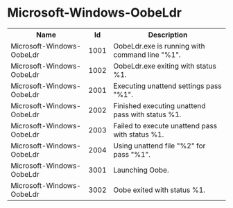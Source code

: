 # Microsoft-Windows-OobeLdr

<table>
<colgroup><col/><col/><col/></colgroup>
<tr><th>Name</th><th>Id</th><th>Description</th></tr>
<tr><td>Microsoft-Windows-OobeLdr</td><td>1001</td><td>OobeLdr.exe is running with command line &quot;%1&quot;.</td></tr>
<tr><td>Microsoft-Windows-OobeLdr</td><td>1002</td><td>OobeLdr.exe exiting with status %1.</td></tr>
<tr><td>Microsoft-Windows-OobeLdr</td><td>2001</td><td>Executing unattend settings pass &quot;%1&quot;.</td></tr>
<tr><td>Microsoft-Windows-OobeLdr</td><td>2002</td><td>Finished executing unattend pass with status %1.</td></tr>
<tr><td>Microsoft-Windows-OobeLdr</td><td>2003</td><td>Failed to execute unattend pass with status %1.</td></tr>
<tr><td>Microsoft-Windows-OobeLdr</td><td>2004</td><td>Using unattend file &quot;%2&quot; for pass &quot;%1&quot;.</td></tr>
<tr><td>Microsoft-Windows-OobeLdr</td><td>3001</td><td>Launching Oobe.</td></tr>
<tr><td>Microsoft-Windows-OobeLdr</td><td>3002</td><td>Oobe exited with status %1.</td></tr>
</table>
